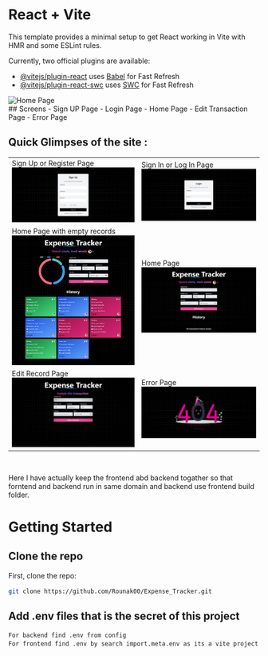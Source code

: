 # React + Vite

This template provides a minimal setup to get React working in Vite with HMR and some ESLint rules.

Currently, two official plugins are available:

- [@vitejs/plugin-react](https://github.com/vitejs/vite-plugin-react/blob/main/packages/plugin-react/README.md) uses [Babel](https://babeljs.io/) for Fast Refresh
- [@vitejs/plugin-react-swc](https://github.com/vitejs/vite-plugin-react-swc) uses [SWC](https://swc.rs/) for Fast Refresh



<img src="./preview/poster.jpg" alt="Home Page"/>

 <br />
## Screens
- Sign UP Page
- Login Page
- Home Page
- Edit Transaction Page
- Error Page
  <br />

## Quick Glimpses of the site :

 <table>
  <tr>
    <td>Sign Up or Register Page<img src="./preview/signupPage.png" alt="Register Page" /></td>
    <td>Sign In or Log In Page<img src="./preview/loginPage.png" alt="Login Page" /></td>
  </tr>
  <tr>
    <td>Home Page with empty records <img src="./preview/homePage.png" alt="Home Page" /></td>
    <td>Home Page <img src="./preview/homeWithNoTransactionPage.png" alt="Home Page" /></td>
  </tr>
  <tr>
    <td>Edit Record Page <img src="./preview/editTransactionPage.png" alt="Edit Record Page" /></td>
    <td>Error Page <img src="./preview/errorPage.png" alt="Error Page" /></td>
  </tr>
 </table>
<br/>

Here I have actually keep the frontend abd backend togather so that forntend and backend run in same domain and backend use frontend build folder.
# Getting Started

## Clone the repo
First, clone the repo:

```bash
git clone https://github.com/Rounak00/Expense_Tracker.git
```

## Add .env files that is the secret of this project
```bash
For backend find .env from config
For frontend find .env by search import.meta.env as its a vite project
```


